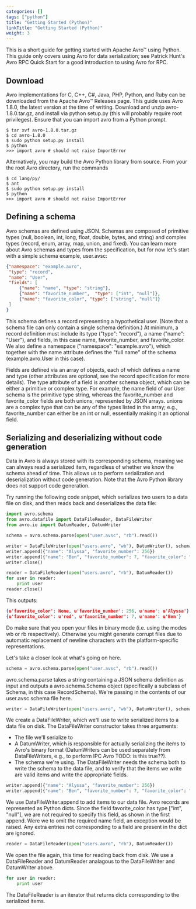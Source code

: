 ```yaml
---
categories: []
tags: ["python"] 
title: "Getting Started (Python)"
linkTitle: "Getting Started (Python)"
weight: 3
---
```


<!--

 Licensed to the Apache Software Foundation (ASF) under one
 or more contributor license agreements.  See the NOTICE file
 distributed with this work for additional information
 regarding copyright ownership.  The ASF licenses this file
 to you under the Apache License, Version 2.0 (the
 "License"); you may not use this file except in compliance
 with the License.  You may obtain a copy of the License at

   https://www.apache.org/licenses/LICENSE-2.0

 Unless required by applicable law or agreed to in writing,
 software distributed under the License is distributed on an
 "AS IS" BASIS, WITHOUT WARRANTIES OR CONDITIONS OF ANY
 KIND, either express or implied.  See the License for the
 specific language governing permissions and limitations
 under the License.

-->

This is a short guide for getting started with Apache Avro™ using Python. This guide only covers using Avro for data serialization; see Patrick Hunt's Avro RPC Quick Start for a good introduction to using Avro for RPC.

## Download

Avro implementations for C, C++, C#, Java, PHP, Python, and Ruby can be downloaded from the Apache Avro™ Releases page. This guide uses Avro 1.8.0, the latest version at the time of writing. Download and unzip avro-1.8.0.tar.gz, and install via python setup.py (this will probably require root privileges). Ensure that you can import avro from a Python prompt.

```shell
$ tar xvf avro-1.8.0.tar.gz
$ cd avro-1.8.0
$ sudo python setup.py install
$ python
>>> import avro # should not raise ImportError
```  	

Alternatively, you may build the Avro Python library from source. From your the root Avro directory, run the commands

```shell
$ cd lang/py/
$ ant
$ sudo python setup.py install
$ python
>>> import avro # should not raise ImportError
```

## Defining a schema
Avro schemas are defined using JSON. Schemas are composed of primitive types (null, boolean, int, long, float, double, bytes, and string) and complex types (record, enum, array, map, union, and fixed). You can learn more about Avro schemas and types from the specification, but for now let's start with a simple schema example, user.avsc:

```json
{"namespace": "example.avro",
 "type": "record",
 "name": "User",
 "fields": [
     {"name": "name", "type": "string"},
     {"name": "favorite_number",  "type": ["int", "null"]},
     {"name": "favorite_color", "type": ["string", "null"]}
 ]
}
```
      
This schema defines a record representing a hypothetical user. (Note that a schema file can only contain a single schema definition.) At minimum, a record definition must include its type ("type": "record"), a name ("name": "User"), and fields, in this case name, favorite_number, and favorite_color. We also define a namespace ("namespace": "example.avro"), which together with the name attribute defines the "full name" of the schema (example.avro.User in this case).

Fields are defined via an array of objects, each of which defines a name and type (other attributes are optional, see the record specification for more details). The type attribute of a field is another schema object, which can be either a primitive or complex type. For example, the name field of our User schema is the primitive type string, whereas the favorite_number and favorite_color fields are both unions, represented by JSON arrays. unions are a complex type that can be any of the types listed in the array; e.g., favorite_number can either be an int or null, essentially making it an optional field.

## Serializing and deserializing without code generation
Data in Avro is always stored with its corresponding schema, meaning we can always read a serialized item, regardless of whether we know the schema ahead of time. This allows us to perform serialization and deserialization without code generation. Note that the Avro Python library does not support code generation.

Try running the following code snippet, which serializes two users to a data file on disk, and then reads back and deserializes the data file:

```python
import avro.schema
from avro.datafile import DataFileReader, DataFileWriter
from avro.io import DatumReader, DatumWriter

schema = avro.schema.parse(open("user.avsc", "rb").read())

writer = DataFileWriter(open("users.avro", "wb"), DatumWriter(), schema)
writer.append({"name": "Alyssa", "favorite_number": 256})
writer.append({"name": "Ben", "favorite_number": 7, "favorite_color": "red"})
writer.close()

reader = DataFileReader(open("users.avro", "rb"), DatumReader())
for user in reader:
    print user
reader.close()
```

This outputs:

```json
{u'favorite_color': None, u'favorite_number': 256, u'name': u'Alyssa'}
{u'favorite_color': u'red', u'favorite_number': 7, u'name': u'Ben'}
```

Do make sure that you open your files in binary mode (i.e. using the modes wb or rb respectively). Otherwise you might generate corrupt files due to automatic replacement of newline characters with the platform-specific representations.

Let's take a closer look at what's going on here.

```python
schema = avro.schema.parse(open("user.avsc", "rb").read())
```

avro.schema.parse takes a string containing a JSON schema definition as input and outputs a avro.schema.Schema object (specifically a subclass of Schema, in this case RecordSchema). We're passing in the contents of our user.avsc schema file here.

```python
writer = DataFileWriter(open("users.avro", "wb"), DatumWriter(), schema)
```

We create a DataFileWriter, which we'll use to write serialized items to a data file on disk. The DataFileWriter constructor takes three arguments:

* The file we'll serialize to
* A DatumWriter, which is responsible for actually serializing the items to Avro's binary format (DatumWriters can be used separately from DataFileWriters, e.g., to perform IPC Avro TODO: is this true??).
* The schema we're using. The DataFileWriter needs the schema both to write the schema to the data file, and to verify that the items we write are valid items and write the appropriate fields.

```python
writer.append({"name": "Alyssa", "favorite_number": 256})
writer.append({"name": "Ben", "favorite_number": 7, "favorite_color": "red"})
```
     
We use DataFileWriter.append to add items to our data file. Avro records are represented as Python dicts. Since the field favorite_color has type ["int", "null"], we are not required to specify this field, as shown in the first append. Were we to omit the required name field, an exception would be raised. Any extra entries not corresponding to a field are present in the dict are ignored.

```python
reader = DataFileReader(open("users.avro", "rb"), DatumReader())
```

We open the file again, this time for reading back from disk. We use a DataFileReader and DatumReader analagous to the DataFileWriter and DatumWriter above.

```python
for user in reader:
    print user
```

The DataFileReader is an iterator that returns dicts corresponding to the serialized items.
